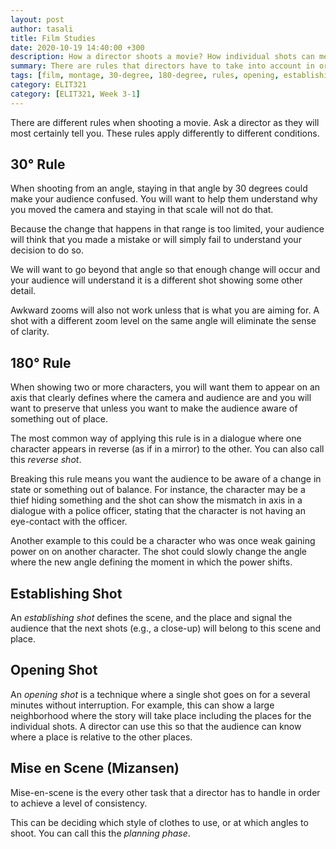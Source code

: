 ```yaml
---
layout: post
author: tasali
title: Film Studies
date: 2020-10-19 14:40:00 +300
description: How a director shoots a movie? How individual shots can mean something?
summary: There are rules that directors have to take into account in order to convey the meaning they long for. They follow some basic principles which are, in the end, closely tied to the human nature.
tags: [film, montage, 30-degree, 180-degree, rules, opening, establishing, shot, mise-en-scene]
category: ELIT321
category: [ELIT321, Week 3-1]
---
```


There are different rules when shooting a movie. Ask a director as they will most certainly tell you. These rules apply differently to different conditions. 

## 30° Rule

When shooting from an angle, staying in that angle by 30 degrees could make your audience confused. You will want to help them understand why you moved the camera and staying in that scale will not do that.

Because the change that happens in that range is too limited, your audience will think that you made a mistake or will simply fail to understand your decision to do so. 

We will want to go beyond that angle so that enough change will occur and your audience will understand it is a different shot showing some other detail.

Awkward zooms will also not work unless that is what you are aiming for. A shot with a different zoom level on the same angle will eliminate the sense of clarity.

## 180° Rule

When showing two or more characters, you will want them to appear on an axis that clearly defines where the camera and audience are and you will want to preserve that unless you want to make the audience aware of something out of place. 

The most common way of applying this rule is in a dialogue where one character appears in reverse (as if in a mirror) to the other. You can also call this *reverse shot*. 

Breaking this rule means you want the audience to be aware of a change in state or something out of balance. For instance, the character may be a thief hiding something and the shot can show the mismatch in axis in a dialogue with a police officer, stating that the character is not having an eye-contact with the officer. 

Another example to this could be a character who was once weak gaining power on on another character. The shot could slowly change the angle where the new angle defining the moment in which the power shifts.

## Establishing Shot

An _establishing shot_ defines the scene, and the place and signal the audience that the next shots (e.g., a close-up) will belong to this scene and place.

## Opening Shot

An _opening shot_ is a technique where a single shot goes on for a several minutes without interruption. For example, this can show a large neighborhood where the story will take place including the places for the individual shots. A director can use this so that the audience can know where a place is relative to the other places.

## Mise en Scene (Mizansen)

Mise-en-scene is the every other task that a director has to handle in order to achieve a level of consistency.

This can be deciding which style of clothes to use, or at which angles to shoot. You can call this the *planning phase*.